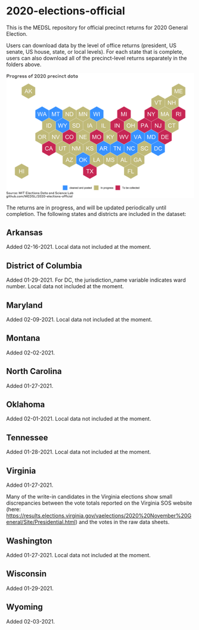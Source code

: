 # 2020-elections-official

This is the MEDSL repository for official precinct returns for 2020 General Election.

 Users can download data by the level of office returns (president, US senate, US house, state, or local levels). For each state that is complete, users can also download all of the precinct-level returns separately in the folders above.
 
![Screenshot](precinct_progress_map_2021-02-18.png)



The returns are in progress, and will be updated periodically until completion. The following states and districts are included in the dataset:

## Arkansas

Added 02-16-2021. Local data not included at the moment.

## District of Columbia

Added 01-29-2021. For DC, the jurisdiction_name variable indicates ward number. Local data not included at the moment.

## Maryland

Added 02-09-2021. Local data not included at the moment.

## Montana

Added 02-02-2021.

## North Carolina

Added 01-27-2021.

## Oklahoma

Added 02-01-2021. Local data not included at the moment.

## Tennessee

Added 01-28-2021. Local data not included at the moment.

## Virginia

Added 01-27-2021.

Many of the write-in candidates in the Virginia elections show small discrepancies between the vote totals reported on the Virginia SOS website (here: https://results.elections.virginia.gov/vaelections/2020%20November%20General/Site/Presidential.html) and the votes in the raw data sheets. 

## Washington

Added 01-27-2021. Local data not included at the moment.

## Wisconsin

Added 01-29-2021.

## Wyoming

Added 02-03-2021.
